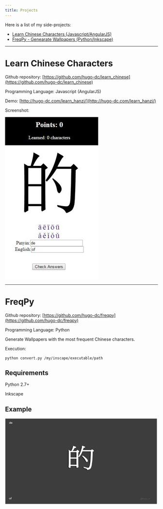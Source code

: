 ```yaml
---
title: Projects
---
```


Here is a list of my side-projects:

* [Learn Chinese Characters (Javascript/AngularJS)](#learn-chinese-characters)
* [FreqPy - Genearate Wallpapers (Python/Inkscape)](#freqpy) 

----------------------------------------------

Learn Chinese Characters
========================

Github repository: [https://github.com/hugo-dc/learn_chinese](https://github.com/hugo-dc/learn_chinese)

Programming Language: Javascript (AngularJS)

Demo: [http://hugo-dc.com/learn_hanzi/](http://hugo-dc.com/learn_hanzi/)

Screenshot:

![](/images/chinese_app.jpg)

----------------------------------------------

FreqPy
======

Github repository: [https://github.com/hugo-dc/freqpy](https://github.com/hugo-dc/freqpy)

Programming Language: Python

Generate Wallpapers with the most frequent Chinese characters.

Execution:

```
python convert.py /my/inscape/executable/path
```


Requirements
------------

Python 2.7+

Inkscape

Example 
--------

![](/images/freqpy.jpg)


